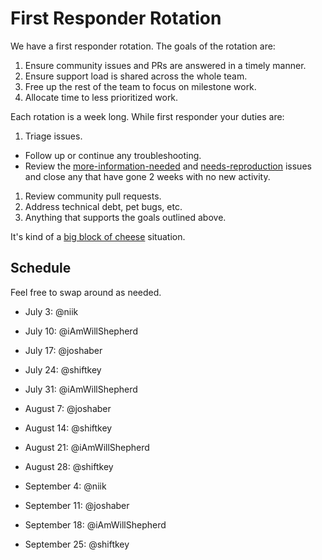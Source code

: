 # First Responder Rotation

We have a first responder rotation. The goals of the rotation are:

1. Ensure community issues and PRs are answered in a timely manner.
1. Ensure support load is shared across the whole team.
1. Free up the rest of the team to focus on milestone work.
1. Allocate time to less prioritized work.

Each rotation is a week long. While first responder your duties are:

1. Triage issues.
  * Follow up or continue any troubleshooting.
  * Review the [more-information-needed](https://github.com/desktop/desktop/issues?q=is%3Aopen+is%3Aissue+label%3Amore-information-needed) and [needs-reproduction](https://github.com/desktop/desktop/issues?q=is%3Aopen+is%3Aissue+label%3Aneeds-reproduction) issues and close any that have gone 2 weeks with no new activity.
1. Review community pull requests.
1. Address technical debt, pet bugs, etc.
1. Anything that supports the goals outlined above.

It's kind of a [big block of cheese](https://www.youtube.com/watch?v=Vm9HZq53rqU) situation.

## Schedule

Feel free to swap around as needed.

* July 3: @niik
* July 10: @iAmWillShepherd
* July 17: @joshaber
* July 24: @shiftkey
* July 31: @iAmWillShepherd

* August 7: @joshaber
* August 14: @shiftkey
* August 21: @iAmWillShepherd
* August 28: @shiftkey

* September 4: @niik
* September 11: @joshaber
* September 18: @iAmWillShepherd
* September 25: @shiftkey

